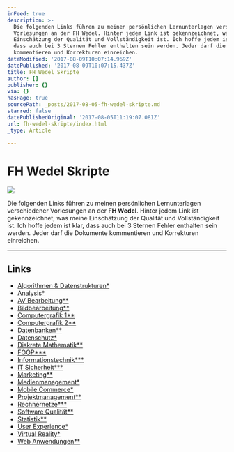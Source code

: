 ```yaml
---
inFeed: true
description: >-
  Die folgenden Links führen zu meinen persönlichen Lernunterlagen verschiedener
  Vorlesungen an der FH Wedel. Hinter jedem Link ist gekennzeichnet, was meine
  Einschätzung der Qualität und Vollständigkeit ist. Ich hoffe jedem ist klar,
  dass auch bei 3 Sternen Fehler enthalten sein werden. Jeder darf die Dokumente
  kommentieren und Korrekturen einreichen.
dateModified: '2017-08-09T10:07:14.969Z'
datePublished: '2017-08-09T10:07:15.437Z'
title: FH Wedel Skripte
author: []
publisher: {}
via: {}
hasPage: true
sourcePath: _posts/2017-08-05-fh-wedel-skripte.md
starred: false
datePublishedOriginal: '2017-08-05T11:19:07.081Z'
url: fh-wedel-skripte/index.html
_type: Article

---
```

# FH Wedel Skripte
![](https://the-grid-user-content.s3-us-west-2.amazonaws.com/3e59f748-ccf0-4802-a8ae-01cae04c466f.png)

Die folgenden Links führen zu meinen persönlichen Lernunterlagen verschiedener Vorlesungen an der **FH Wedel**. Hinter jedem Link ist gekennzeichnet, was meine Einschätzung der Qualität und Vollständigkeit ist. Ich hoffe jedem ist klar, dass auch bei 3 Sternen Fehler enthalten sein werden. Jeder darf die Dokumente kommentieren und Korrekturen einreichen.

---

## Links

* [Algorithmen & Datenstrukturen\*][0]
* [Analysis\*][1]
* [AV Bearbeitung\*\*][2]
* [Bildbearbeitung\*\*][3]
* [Computergrafik 1\*\*][4]
* [Computergrafik 2\*\*][5]
* [Datenbanken\*\*][6]
* [Datenschutz\*][7]
* [Diskrete Mathematik\*\*][8]
* [FOOP\*\*\*][9]
* [Informationstechnik\*\*\*][10]
* [IT Sicherheit\*\*\*][11]
* [Marketing\*\*][12]
* [Medienmanagement\*][13]
* [Mobile Commerce\*][14]
* [Projektmanagement\*\*][15]
* [Rechnernetze\*\*\*][16]
* [Software Qualität\*\*][17]
* [Statistik\*\*][18]
* [User Experience\*][19]
* [Virtual Reality\*][20]
* [Web Anwendungen\*\*][21]

[0]: https://docs.google.com/document/d/1sq3_C9cN61d_TipCudXKHwaDn7qKFmyEdIIA4ZiDC9I/edit?usp=sharing
[1]: https://docs.google.com/document/d/1_1Wsg3UUk4E0NyncIOKF2r7T57bEj6UK7UmFc0pESJ8/edit?usp=sharing
[2]: https://docs.google.com/document/d/1Vm9o8WFYcU9lCkKOmK41UCSUtTAEr0d57SzRqoTAIfE/edit?usp=sharing
[3]: https://docs.google.com/document/d/1YXnYj07ga1YybseQvB0Xql1WFyH93lsbJBeMJLGXzLA/edit?usp=sharing
[4]: https://docs.google.com/document/d/1JdXTAtzS9fRCpSZUzZs9weiiITZM0Odiy7oFqeDCdNk/edit?usp=sharing
[5]: https://docs.google.com/document/d/1zMtCHs5767TWA_BV0eKUMWfn1YKuHXKxs6MBWJFDQVg/edit?usp=sharing
[6]: https://docs.google.com/document/d/1nHMxjONIImb5dApKa8fyf16e2tSYnvlZEYbtvF2q4ng/edit?usp=sharing
[7]: https://docs.google.com/document/d/1RFncGLuAkazoAil0xdQPHiewl7KDXM_F1pvX77sK6SQ/edit?usp=sharing
[8]: https://docs.google.com/document/d/1v6RCASs9e8ZjK8OGHcXHlvR_DoyvdCQh-CNwJ9Ivhro/edit?usp=sharing
[9]: https://docs.google.com/document/d/1aLNHJo4Gw_wGYr4eRnziK0SLOejhf5pRNFp3GN73Utc/edit?usp=sharing
[10]: https://docs.google.com/document/d/1U39j2xp0qWl_7Ff_zELU50z3O9ZrmnK87dZyVs0_iYc/edit?usp=sharing
[11]: https://docs.google.com/document/d/1QDHvkRmQWaz9b_9gwtP1392gqLyE7J9ompR9e49-H9k/edit?usp=sharing
[12]: https://docs.google.com/document/d/1rhSMMspvbZR3YOUnkRaXFWNSmM_GYFsuihh5UIUIT-w/edit?usp=sharing
[13]: https://docs.google.com/document/d/19DPOEYl9msKk-Pn5ZLorwAdq_ouMKldKI8g3yocPeSc/edit?usp=sharing
[14]: https://docs.google.com/document/d/12pFlMlpznI4TNAJ99ygBjHXHjZzUABKM815Zp8kyjpA/edit?usp=sharing
[15]: https://docs.google.com/document/d/1MV0a08_XoLeyBlSlx1_KNrqNJXndybF6QdBrEZvC4Kc/edit?usp=sharing
[16]: https://docs.google.com/document/d/1MabcOyUN227yXamkq-SPl3cNaPPFLtbeJbvj66_I8io/edit?usp=sharing
[17]: https://docs.google.com/document/d/1eemLaB9qxFaexG-x9tx3e8YeKPcFPAm7IO6sxCWkmVc/edit?usp=sharing
[18]: https://docs.google.com/document/d/1dbo-tmqTmabUOHdEpq1MHUjc7viWLwY98GoQ4Y6Rsso/edit?usp=sharing
[19]: https://docs.google.com/document/d/1TJIUvXOSMAWqC8jS-NKc5vkN9SiJuMrcZSBaJcAiQNw/edit?usp=sharing
[20]: https://docs.google.com/document/d/1PnKQ0-TLRLMOEQHRrydbPWRIi_HQz4WPQIvMGzzsx9I/edit?usp=sharing
[21]: https://docs.google.com/document/d/1JDrfnYYX4972MQP_3m-u-qaACZygzJvPXPExVgl5MiE/edit?usp=sharing